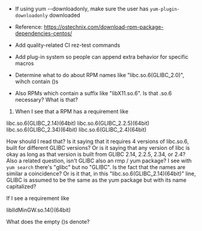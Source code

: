 - If using yum --downloadonly, make sure the user has `yum-plugin-downloadonly` downloaded
 - Reference: https://ostechnix.com/download-rpm-package-dependencies-centos/

- Add quality-related CI rez-test commands
- Add plug-in system so people can append extra behavior for specific macros

- Determine what to do about RPM names like "libc.so.6(GLIBC_2.0)", wihch contain ()s
- Also RPMs which contain a suffix like "libX11.so.6". Is that .so.6 necessary? What is that?

1. When I see that a RPM has a requirement like

libc.so.6(GLIBC_2.14)(64bit)
libc.so.6(GLIBC_2.2.5)(64bit)
libc.so.6(GLIBC_2.34)(64bit)
libc.so.6(GLIBC_2.4)(64bit)

How should I read that? Is it saying that it requires 4 versions of libc.so.6,
built for different GLIBC versions? Or is it saying that any version of libc is
okay as long as that version is built from GLIBC 2.14, 2.2.5, 2.34, or 2.4?
Also a related question, isn't GLIBC also an rmp / yum package? I see with `yum
search` there's "glibc" but no "GLIBC". Is the fact that the names are similar
a coincidence? Or is it that, in this "libc.so.6(GLIBC_2.14)(64bit)" line,
GLIBC is assumed to be the same as the yum package but with its name
capitalized?


If I see a requirement like

liblldMinGW.so.14()(64bit)

What does the empty ()s denote?

